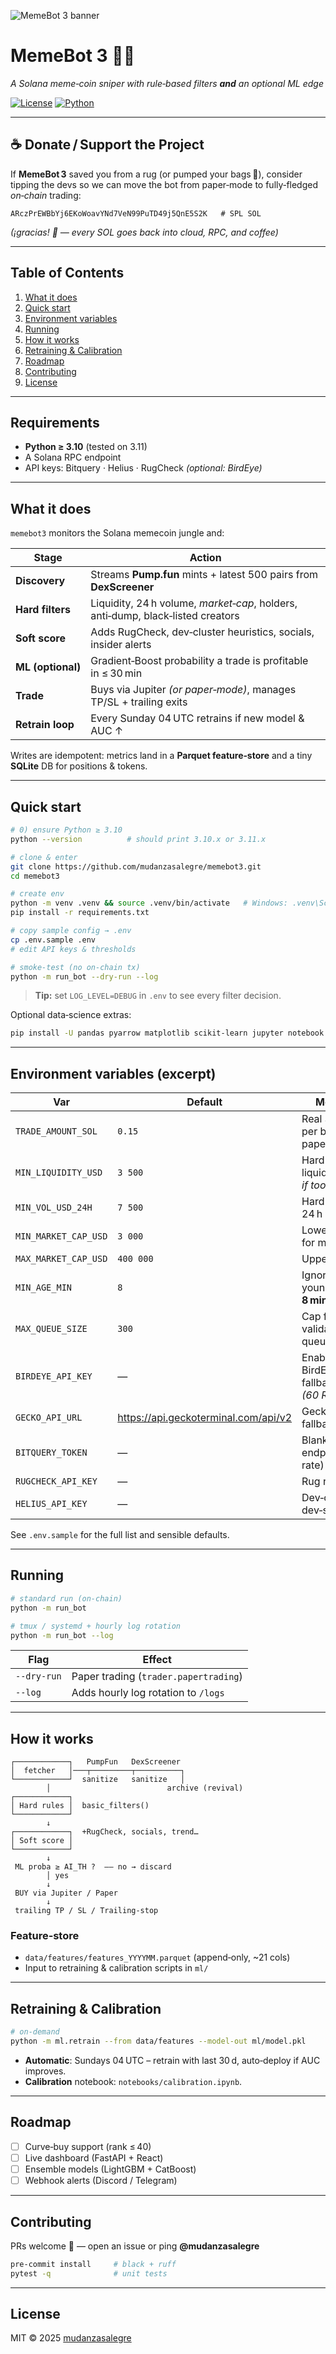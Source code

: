 
![MemeBot 3 banner](assets/memebot3img.jpg)

# MemeBot 3 🤖🚀
*A Solana meme‑coin sniper with rule‑based filters **and** an optional ML edge*

[![License](https://img.shields.io/badge/License-MIT-green.svg)](#license)
[![Python](https://img.shields.io/badge/Python-3.10%2B-blue.svg)](https://www.python.org/)

---

## ☕ Donate / Support the Project
If **MemeBot 3** saved you from a rug (or pumped your bags 🚀), consider tipping the devs so we can move the bot from paper‑mode to fully‑fledged *on‑chain* trading:

```
ARczPrEWBbYj6EKoWoavYNd7VeN99PuTD49j5QnE5S2K   # SPL SOL
```

*(¡gracias! 💜 — every SOL goes back into cloud, RPC, and coffee)*

---

## Table of Contents
1. [What it does](#what-it-does)
2. [Quick start](#quick-start)
3. [Environment variables](#environment-variables)
4. [Running](#running)
5. [How it works](#how-it-works)
6. [Retraining & Calibration](#retraining--calibration)
7. [Roadmap](#roadmap)
8. [Contributing](#contributing)
9. [License](#license)

---

## Requirements
* **Python ≥ 3.10** (tested on 3.11)
* A Solana RPC endpoint
* API keys: Bitquery · Helius · RugCheck *(optional: BirdEye)*

---

## What it does
`memebot3` monitors the Solana memecoin jungle and:

| Stage | Action |
|-------|--------|
| **Discovery** | Streams **Pump.fun** mints + latest 500 pairs from **DexScreener** |
| **Hard filters** | Liquidity, 24 h volume, *market‑cap*, holders, anti‑dump, black‑listed creators |
| **Soft score** | Adds RugCheck, dev‑cluster heuristics, socials, insider alerts |
| **ML (optional)** | Gradient‑Boost probability a trade is profitable in ≤ 30 min |
| **Trade** | Buys via Jupiter *(or paper‑mode)*, manages TP/SL + trailing exits |
| **Retrain loop** | Every Sunday 04 UTC retrains if new model & AUC ↑ |

Writes are idempotent: metrics land in a **Parquet feature‑store** and a tiny **SQLite** DB for positions & tokens.

---

## Quick start
```bash
# 0) ensure Python ≥ 3.10
python --version          # should print 3.10.x or 3.11.x

# clone & enter
git clone https://github.com/mudanzasalegre/memebot3.git
cd memebot3

# create env
python -m venv .venv && source .venv/bin/activate   # Windows: .venv\Scripts\activate
pip install -r requirements.txt

# copy sample config → .env
cp .env.sample .env
# edit API keys & thresholds

# smoke‑test (no on‑chain tx)
python -m run_bot --dry-run --log
```
> **Tip:** set `LOG_LEVEL=DEBUG` in `.env` to see every filter decision.

Optional data‑science extras:
```bash
pip install -U pandas pyarrow matplotlib scikit-learn jupyter notebook
```

---

## Environment variables (excerpt)

| Var | Default | Meaning |
|-----|---------|---------|
| `TRADE_AMOUNT_SOL` | `0.15` | Real SOL size per buy (`0` = paper) |
| `MIN_LIQUIDITY_USD` | `3 500` | Hard filter liquidity *(raise if too noisy)* |
| `MIN_VOL_USD_24H` | `7 500` | Hard filter 24 h volume |
| `MIN_MARKET_CAP_USD` | `3 000` | Lower bound for market‑cap |
| `MAX_MARKET_CAP_USD` | `400 000` | Upper bound |
| `MIN_AGE_MIN` | `8` | Ignore tokens younger than **8 min** |
| `MAX_QUEUE_SIZE` | `300` | Cap for validation queue |
| `BIRDEYE_API_KEY` | — | Enables BirdEye fallback *(60 RPM free)* |
| `GECKO_API_URL` | <https://api.geckoterminal.com/api/v2> | GeckoTerminal fallback |
| `BITQUERY_TOKEN` | — | Blank = free endpoint (low rate) |
| `RUGCHECK_API_KEY` | — | Rug risk API |
| `HELIUS_API_KEY` | — | Dev‑cluster & dev‑sells |

See `.env.sample` for the full list and sensible defaults.

---

## Running
```bash
# standard run (on‑chain)
python -m run_bot

# tmux / systemd + hourly log rotation
python -m run_bot --log
```

| Flag | Effect |
|------|--------|
| `--dry-run` | Paper trading (`trader.papertrading`) |
| `--log` | Adds hourly log rotation to `/logs` |

---

## How it works
```
┌────────────┐   PumpFun   DexScreener
│  fetcher   │───┬─────────┬──────────┐
└────────────┘  sanitize   sanitize   │
        │                          archive (revival)
┌────────────┐
│ Hard rules │  basic_filters()
└────────────┘
        ↓
┌────────────┐  +RugCheck, socials, trend…
│ Soft score │
└────────────┘
        ↓
 ML proba ≥ AI_TH ?  —— no → discard
        │ yes
        ↓
 BUY via Jupiter / Paper
        ↓
 trailing TP / SL / Trailing‑stop
```

### Feature‑store
* `data/features/features_YYYYMM.parquet` (append‑only, ~21 cols)  
* Input to retraining & calibration scripts in `ml/`

---

## Retraining & Calibration
```bash
# on‑demand
python -m ml.retrain --from data/features --model-out ml/model.pkl
```
* **Automatic**: Sundays 04 UTC – retrain with last 30 d, auto‑deploy if AUC improves.
* **Calibration** notebook: `notebooks/calibration.ipynb`.

---

## Roadmap
- [ ] Curve‑buy support (rank ≤ 40)  
- [ ] Live dashboard (FastAPI + React)  
- [ ] Ensemble models (LightGBM + CatBoost)  
- [ ] Webhook alerts (Discord / Telegram)  

---

## Contributing
PRs welcome 🚀 — open an issue or ping **@mudanzasalegre**

```bash
pre-commit install     # black + ruff
pytest -q              # unit tests
```

---

## License
MIT © 2025 [mudanzasalegre](https://github.com/mudanzasalegre)
